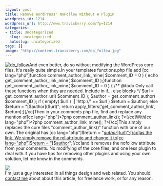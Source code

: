 ```yaml
--- 
layout: post
title: Remove WordPress' NoFollow Without A Plugin
wordpress_id: 1214
wordpress_url: http://www.travisberry.com/?p=1214
categories: 
- title: Uncategorized
  slug: uncategorized
  autoslug: uncategorized
tags: []
image: "http://content.travisberry.com/do_follow.jpg"
---
```

[![](http://content.travisberry.com/do_follow.jpg "do_follow")](http://www.siliakatung.com/exhibition.htm)And even better, do so without modifying the WordPress core files. It's really quite simple.<!--more-->In your templates functions.php file add [cc lang="php"]function comment_author_link_mine( $comment_ID = 0 ) {    echo get_comment_author_link_mine( $comment_ID );}function get_comment_author_link_mine( $comment_ID = 0 ) {    /** @todo Only call these functions when they are needed. Include in if... else blocks */    $url    = get_comment_author_url( $comment_ID );    $author = get_comment_author( $comment_ID );    if ( empty( $url ) || 'http://' == $url )        $return = $author;    else        $return = "[$author]($url)";    return apply_filters('get_comment_author_link', $return);}[/cc]Then in your comments.php file, find and replace any mention of[cc lang="php"]<?php comment_author_link(); ?>[/cc]With[cc lang="php"]<?php comment_author_link_mine(); ?>[/cc]This simply replaces the core files "comment_author_link()" function with one of our own. The original has [cc lang="php"]$return = "[$author]($url)";[/cc]as the link. We simply remove the rel attribute and change it to[cc lang="php"]$return = "[$author]($url)";[/cc]and it removes the nofollow attribute from your comments. No modifying of the core files, and one less plugin to deal with.If you have tips for removing other plugins and using your own solution, let me know in the comments.<script>utmx_section("contact1")</script><div id="contactme"><div class="avatar">![](http://www.gravatar.com/avatar/c9e8248c1237949b66a735bed64ae841?s=32&d=identicon&r=G)</div>I'm just a guy interested in all things design and web related. You should [contact me](http://www.travisberry.com/contact/) about about this article, for freelance work, or for any reason.</div>
